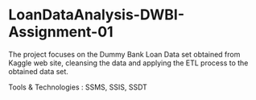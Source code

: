 # LoanDataAnalysis-DWBI-Assignment-01

The project focuses on the Dummy Bank Loan Data set obtained from Kaggle web site, cleansing the data and applying the ETL process to the obtained data set.

Tools & Technologies : SSMS, SSIS, SSDT
